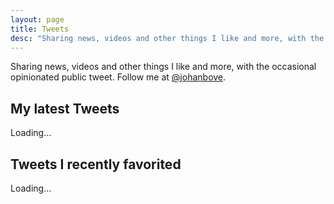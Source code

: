 ```yaml
---
layout: page
title: Tweets
desc: "Sharing news, videos and other things I like and more, with the occasional opinionated public tweet."
---
```


<style>
    iframe#twitter-widget-0 {
        width: 100% !important;
    }
</style>

Sharing news, videos and other things I like and more, with the occasional opinionated public tweet. Follow me at [@johanbove](https://twitter.com/johanbove).

## My latest Tweets

<!--
<a class="twitter-timeline" href="https://twitter.com/johanbove"
   data-widget-id="333577388069896193"
   data-chrome="transparent noborders"
   data-theme="dark"
   data-link-color="#F3F398"
   data-tweet-limit="5"
>
    Loading Tweets by @johanbove&hellip;
</a>
-->

<div class="tweets">Loading&hellip;</div>

## Tweets I recently favorited

<div class="favorites">Loading&hellip;</div>
<script src="https://ajax.googleapis.com/ajax/libs/jquery/2.1.4/jquery.min.js"></script>
<script src="/assets/js/favtweets.js"></script>
<script>
$(function () {
    window.favtweets.getFavTweets();
    window.favtweets.getMyTweets();
});
</script>

<!-- Credits: [Tweetledee](http://chrissimpkins.github.io/tweetledee/) -->

<!--
<script>!function(d,s,id){var js,fjs=d.getElementsByTagName(s)[0],p=/^http:/.test(d.location)?'http':'https';if(!d.getElementById(id)){js=d.createElement(s);js.id=id;js.src=p+"://platform.twitter.com/widgets.js";fjs.parentNode.insertBefore(js,fjs);}}(document,"script","twitter-wjs");</script>
-->